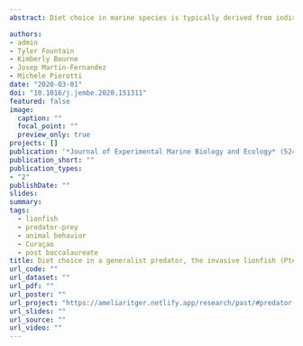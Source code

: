 ```yaml
---
abstract: Diet choice in marine species is typically derived from indirect methods such as stomach contents and stable isotope analysis, while choice experiments in controlled laboratory settings are used to infer foraging decisions in the wild. However, these methods are limited in their capacity to make inferences about foraging decisions by predators in variable environments or recreate the array of factors (such as prey traits, predator condition, and environmental conditions) present in natural systems which may interact to affect diet decisions by predators. Recent work has provided evidence for selectivity in the invasive Indo-Pacific lionfish (*Pterois volitans/miles*) despite the predator’s apparent opportunistic, generalist feeding behavior. We directly tested diet choice by presenting wild-caught lionfish with multi-species prey assemblages in field enclosures. We offered lionfish equal biomasses of prey species sharing similar prey traits that are both highly abundant on coral reefs and prevalent in the lionfish diet across the invaded range. We then applied compositional analyses to determine relative prey consumption given prey availability. We observed lionfish selectively foraging on prey and manifesting strong consistent preferences for one prey species. Additionally, we observed condition-dependent foraging behavior, as lionfish with higher body conditions were more likely to exhibit selective foraging behavior. Our findings provide direct evidence for diet choice in an invasive generalist species and highlight the importance of preserving the ecological complexity of natural ecosystems in choice experiments, particularly when investigating predator-prey interactions in complex environments.

authors:
- admin
- Tyler Fountain
- Kimberly Bourne
- Josep Martin-Fernandez
- Michele Pierotti
date: "2020-03-01"
doi: "10.1016/j.jembe.2020.151311"
featured: false
image:
  caption: ""
  focal_point: ""
  preview_only: true
projects: []
publication: '*Journal of Experimental Marine Biology and Ecology* (524)'
publication_short: ""
publication_types:
- "2"
publishDate: ""
slides:
summary:
tags:
  - lionfish
  - predator-prey
  - animal behavior
  - Curaçao
  - post baccalaureate
title: Diet choice in a generalist predator, the invasive lionfish (Pterois volitans/miles)
url_code: ""
url_dataset: ""
url_pdf: ""
url_poster: ""
url_project: "https://ameliaritger.netlify.app/research/past/#predator-prey-interactions"
url_slides: ""
url_source: ""
url_video: ""
---
```

